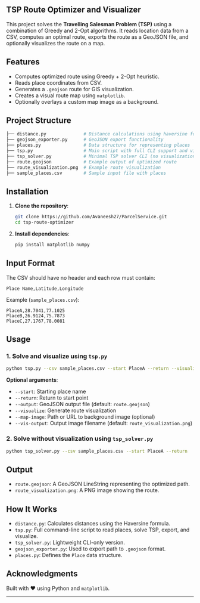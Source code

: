 


## TSP Route Optimizer and Visualizer

This project solves the **Travelling Salesman Problem (TSP)** using a combination of Greedy and 2-Opt algorithms. It reads location data from a CSV, computes an optimal route, exports the route as a GeoJSON file, and optionally visualizes the route on a map.

## Features

- Computes optimized route using Greedy + 2-Opt heuristic.
- Reads place coordinates from CSV.
- Generates a `.geojson` route for GIS visualization.
- Creates a visual route map using `matplotlib`.
- Optionally overlays a custom map image as a background.

## Project Structure

```bash
├── distance.py              # Distance calculations using haversine formula
├── geojson_exporter.py      # GeoJSON export functionality
├── places.py                # Data structure for representing places
├── tsp.py                   # Main script with full CLI support and visualization
├── tsp_solver.py            # Minimal TSP solver CLI (no visualization)
├── route.geojson            # Example output of optimized route
├── route_visualization.png  # Example route visualization
├── sample_places.csv        # Sample input file with places
````

## Installation

1. **Clone the repository**:

   ```bash
   git clone https://github.com/Avaneesh27/ParcelService.git
   cd tsp-route-optimizer
   ```

2. **Install dependencies**:

   ```bash
   pip install matplotlib numpy
   ```

## Input Format

The CSV should have no header and each row must contain:

```csv
Place Name,Latitude,Longitude
```

Example (`sample_places.csv`):

```
PlaceA,28.7041,77.1025
PlaceB,26.9124,75.7873
PlaceC,27.1767,78.0081
```

## Usage

### 1. Solve and visualize using `tsp.py`

```bash
python tsp.py --csv sample_places.csv --start PlaceA --return --visualize
```

**Optional arguments**:

* `--start`: Starting place name
* `--return`: Return to start point
* `--output`: GeoJSON output file (default: `route.geojson`)
* `--visualize`: Generate route visualization
* `--map-image`: Path or URL to background image (optional)
* `--vis-output`: Output image filename (default: `route_visualization.png`)

### 2. Solve without visualization using `tsp_solver.py`

```bash
python tsp_solver.py --csv sample_places.csv --start PlaceA --return
```

## Output

* `route.geojson`: A GeoJSON LineString representing the optimized path.
* `route_visualization.png`: A PNG image showing the route.

## How It Works

* `distance.py`: Calculates distances using the Haversine formula.
* `tsp.py`: Full command-line script to read places, solve TSP, export, and visualize.
* `tsp_solver.py`: Lightweight CLI-only version.
* `geojson_exporter.py`: Used to export path to `.geojson` format.
* `places.py`: Defines the `Place` data structure.


## Acknowledgments

Built with ❤️ using Python and `matplotlib`.

---


